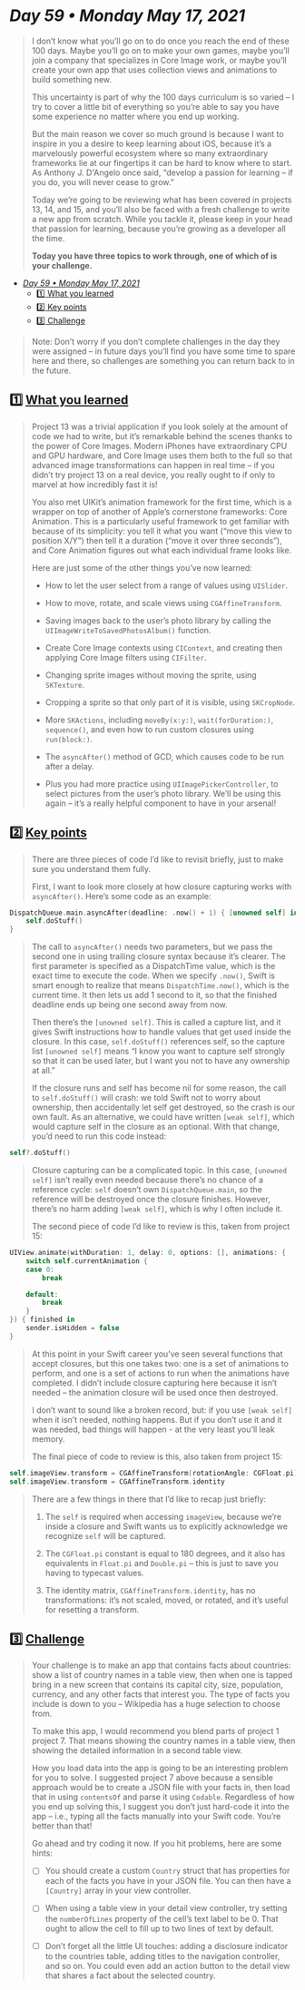 # *Day 59 • Monday May 17, 2021*

>I don’t know what you’ll go on to do once you reach the end of these 100 days. Maybe you’ll go on to make your own games, maybe you’ll join a company that specializes in Core Image work, or maybe you’ll create your own app that uses collection views and animations to build something new.
>
>This uncertainty is part of why the 100 days curriculum is so varied – I try to cover a little bit of everything so you’re able to say you have some experience no matter where you end up working.
>
>But the main reason we cover so much ground is because I want to inspire in you a desire to keep learning about iOS, because it’s a marvelously powerful ecosystem where so many extraordinary frameworks lie at our fingertips it can be hard to know where to start. As Anthony J. D'Angelo once said, “develop a passion for learning – if you do, you will never cease to grow.”
>
>Today we’re going to be reviewing what has been covered in projects 13, 14, and 15, and you’ll also be faced with a fresh challenge to write a new app from scratch. While you tackle it, please keep in your head that passion for learning, because you’re growing as a developer all the time.
>
>**Today you have three topics to work through, one of which of is your challenge.**

- [*Day 59 • Monday May 17, 2021*](#day-59--monday-may-17-2021)
  - [:one:  What you learned](#1️⃣-what-you-learned)
  - [:two:  Key points](#2️⃣-key-points)
  - [:three:  Challenge](#3️⃣-challenge)

>Note: Don’t worry if you don’t complete challenges in the day they were assigned – in future days you’ll find you have some time to spare here and there, so challenges are something you can return back to in the future.

## :one:  [What you learned](https://www.hackingwithswift.com/guide/6/1/what-you-learned) 

>Project 13 was a trivial application if you look solely at the amount of code we had to write, but it’s remarkable behind the scenes thanks to the power of Core Images. Modern iPhones have extraordinary CPU and GPU hardware, and Core Image uses them both to the full so that advanced image transformations can happen in real time – if you didn’t try project 13 on a real device, you really ought to if only to marvel at how incredibly fast it is!
>
>You also met UIKit’s animation framework for the first time, which is a wrapper on top of another of Apple’s cornerstone frameworks: Core Animation. This is a particularly useful framework to get familiar with because of its simplicity: you tell it what you want (“move this view to position X/Y”) then tell it a duration (“move it over three seconds”), and Core Animation figures out what each individual frame looks like.
>
>Here are just some of the other things you’ve now learned:
>
>* How to let the user select from a range of values using `UISlider`.
>
>* How to move, rotate, and scale views using `CGAffineTransform`.
>
>* Saving images back to the user’s photo library by calling the `UIImageWriteToSavedPhotosAlbum()` function.
>
>* Create Core Image contexts using `CIContext`, and creating then applying Core Image filters using `CIFilter`.
>
>* Changing sprite images without moving the sprite, using `SKTexture`.
>
>* Cropping a sprite so that only part of it is visible, using `SKCropNode`.
>
>* More `SKActions`, including `moveBy(x:y:)`, `wait(forDuration:)`, `sequence()`, and even how to run custom closures using `run(block:)`.
>
>* The `asyncAfter()` method of GCD, which causes code to be run after a delay.
>
>* Plus you had more practice using `UIImagePickerController`, to select pictures from the user’s photo library. We’ll be using this again – it’s a really helpful component to have in your arsenal!

## :two:  [Key points](https://www.hackingwithswift.com/guide/6/2/key-points) 

>There are three pieces of code I’d like to revisit briefly, just to make sure you understand them fully.
>
>First, I want to look more closely at how closure capturing works with `asyncAfter()`. Here’s some code as an example:

```swift
DispatchQueue.main.asyncAfter(deadline: .now() + 1) { [unowned self] in
    self.doStuff()
}
```
>The call to `asyncAfter()` needs two parameters, but we pass the second one in using trailing closure syntax because it’s clearer. The first parameter is specified as a DispatchTime value, which is the exact time to execute the code. When we specify `.now()`, Swift is smart enough to realize that means `DispatchTime.now()`, which is the current time. It then lets us add 1 second to it, so that the finished deadline ends up being one second away from now.
>
>Then there’s the `[unowned self]`. This is called a capture list, and it gives Swift instructions how to handle values that get used inside the closure. In this case, `self.doStuff()` references self, so the capture list `[unowned self]` means “I know you want to capture self strongly so that it can be used later, but I want you not to have any ownership at all.”
>
>If the closure runs and self has become nil for some reason, the call to `self.doStuff()` will crash: we told Swift not to worry about ownership, then accidentally let self get destroyed, so the crash is our own fault. As an alternative, we could have written `[weak self]`, which would capture self in the closure as an optional. With that change, you’d need to run this code instead:

```swift
self?.doStuff()
```
>Closure capturing can be a complicated topic. In this case, `[unowned self]` isn’t really even needed because there’s no chance of a reference cycle: `self` doesn’t own `DispatchQueue.main`, so the reference will be destroyed once the closure finishes. However, there’s no harm adding `[weak self]`, which is why I often include it.
>
>The second piece of code I’d like to review is this, taken from project 15:

```swift
UIView.animate(withDuration: 1, delay: 0, options: [], animations: {
    switch self.currentAnimation {
    case 0:
        break

    default:
        break
    }
}) { finished in
    sender.isHidden = false
}
```
>At this point in your Swift career you’ve seen several functions that accept closures, but this one takes two: one is a set of animations to perform, and one is a set of actions to run when the animations have completed. I didn’t include closure capturing here because it isn’t needed – the animation closure will be used once then destroyed.
>
>I don’t want to sound like a broken record, but: if you use `[weak self]` when it isn’t needed, nothing happens. But if you don’t use it and it was needed, bad things will happen - at the very least you’ll leak memory.
>
>The final piece of code to review is this, also taken from project 15:

```swift
self.imageView.transform = CGAffineTransform(rotationAngle: CGFloat.pi)
self.imageView.transform = CGAffineTransform.identity
```
>There are a few things in there that I’d like to recap just briefly:
>
> 1. The `self` is required when accessing `imageView`, because we’re inside a closure and Swift wants us to explicitly acknowledge we recognize `self` will be captured.
>
> 2. The `CGFloat.pi` constant is equal to 180 degrees, and it also has equivalents in `Float.pi` and `Double.pi` – this is just to save you having to typecast values.
>
> 3. The identity matrix, `CGAffineTransform.identity`, has no transformations: it’s not scaled, moved, or rotated, and it’s useful for resetting a transform.

## :three:  [Challenge](https://www.hackingwithswift.com/guide/6/3/challenge) 

>Your challenge is to make an app that contains facts about countries: show a list of country names in a table view, then when one is tapped bring in a new screen that contains its capital city, size, population, currency, and any other facts that interest you. The type of facts you include is down to you – Wikipedia has a huge selection to choose from.
>
>To make this app, I would recommend you blend parts of project 1 project 7. That means showing the country names in a table view, then showing the detailed information in a second table view.
>
>How you load data into the app is going to be an interesting problem for you to solve. I suggested project 7 above because a sensible approach would be to create a JSON file with your facts in, then load that in using `contentsOf` and parse it using `Codable`. Regardless of how you end up solving this, I suggest you don’t just hard-code it into the app – i.e., typing all the facts manually into your Swift code. You’re better than that!
>
>Go ahead and try coding it now. If you hit problems, here are some hints:
>
>   - [ ]  You should create a custom `Country` struct that has properties for each of the facts you have in your JSON file. You can then have a `[Country]` array in your view controller.
>
>   - [ ]  When using a table view in your detail view controller, try setting the `numberOfLines` property of the cell’s text label to be 0. That ought to allow the cell to fill up to two lines of text by default.
>
>   - [ ]  Don’t forget all the little UI touches: adding a disclosure indicator to the countries table, adding titles to the navigation controller, and so on. You could even add an action button to the detail view that shares a fact about the selected country.